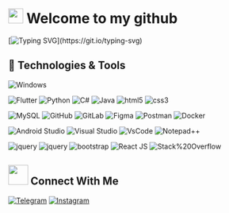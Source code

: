 <h1>
  <img src="https://emojis.slackmojis.com/emojis/images/1531849430/4246/blob-sunglasses.gif?1531849430" width="30"/>
 Welcome to my github
</h1>

[![Typing SVG](https://readme-typing-svg.demolab.com?font=Fira+Code&pause=1000&color=0014FF&multiline=true&width=435&height=60&lines=Hi+there%2C+I'm+Rondi.;Mobile-Developer.)](https://git.io/typing-svg)

## 🔧 Technologies & Tools
<!-- OS -->
![Windows](https://img.shields.io/badge/OS-Windows-informational?style=flat&logo=windows&logoColor=white&color=009EFF)

<!-- Languages -->
![Flutter](https://img.shields.io/badge/Code-Flutter-informational?style=flat&logo=Flutter&logoColor=white&color=009EFF)
![Python](https://img.shields.io/badge/Code-Python-informational?style=flat&logo=python&logoColor=white&color=009EFF)
![C#](https://img.shields.io/badge/Code-C%23-informational?style=flat&logo=c-sharp&logoColor=white&color=009EFF)
![Java](https://img.shields.io/badge/Code-Java-informational?style=flat&logo=Java&logoColor=white&color=009EFF)
![html5](https://img.shields.io/badge/Code-html5-informational?style=flat&logo=html5&logoColor=white&color=009EFF)
![css3](https://img.shields.io/badge/Code-css3-informational?style=flat&logo=css3&logoColor=white&color=009EFF4)

<!-- Tools -->
![MySQL](https://img.shields.io/badge/Tools-MySQL-informational?style=flat&logo=mysql&logoColor=white&color=009EFF)
![GitHub](https://img.shields.io/badge/Tools-github-informational?style=flat&logo=github&logoColor=white&color=ff69b4x)
![GitLab](https://img.shields.io/badge/Tools-gitlab-informational?style=flat&logo=gitlab&logoColor=white&color=ff69b4x)
![Figma](https://img.shields.io/badge/Tools-Figma-informational?style=flat&logo=figma&logoColor=white&color=ff69b4x)
![Postman](https://img.shields.io/badge/Tools-Postman-informational?style=flat&logo=postman&logoColor=white&color=009EFF4)
![Docker](https://img.shields.io/badge/Tools-Docker-informational?style=flat&logo=docker&logoColor=white&color=009EFF)

<!-- IDEs -->
![Android Studio](https://img.shields.io/badge/IDE-Android%20Studio-informational?style=flat&logo=androidstudio&logoColor=white&color=009EFF)
![Visual Studio](https://img.shields.io/badge/IDE-Visual%20Studio-informational?style=flat&logo=visual-studio&logoColor=white&color=009EFF)
![VsCode](https://img.shields.io/badge/IDE-VsCode-informational?style=flat&logo=visual-studio-code&logoColor=white&color=009EFF)
![Notepad++](https://img.shields.io/badge/IDE-Notepad++-informational?style=flat&logo=notepad%2b%2b&logoColor=white&color=009EFF)

<!-- Frameworks -->
![jquery](https://img.shields.io/badge/Framework-Tailwind-informational?style=flat&logo=tailwindcss&logoColor=white&color=009EFF)
![jquery](https://img.shields.io/badge/Tools-jquery-informational?style=flat&logo=jquery&logoColor=white&color=ff69b4x)
![bootstrap](https://img.shields.io/badge/Tools-bootstrap-informational?style=flat&logo=bootstrap&logoColor=white&color=ff69b4x)
![React JS](https://img.shields.io/badge/Framework-React%20JS-informational?style=flat&logo=react&logoColor=white&color=009EFF)
![Stack%20Overflow](https://img.shields.io/badge/Tools-Stack%20Overflow-FE7A16?style=flat-square&logo=Stack-Overflow&logoColor=white")

## <img height="40" src="https://raw.githubusercontent.com/innng/innng/master/assets/kyubey.gif"/> Connect With Me
<!-- Contacts -->
[![Telegram](https://img.shields.io/badge/Telegram-2CA5E0?style=flat&logo=telegram&logoColor=white&color=229ED9)](https://t.me/marten07)
[![Instagram](https://img.shields.io/badge/Instagram-%23E4405F.svg?style=flat&logo=Instagram&logoColor=white&color=C13584)](https://www.instagram.com/rondimarten_00)


<!--
**rondimarten07/rondimarten07** is a ✨ _special_ ✨ repository because its `README.md` (this file) appears on your GitHub profile.

Here are some ideas to get you started:

- 🔭 I’m currently working on ...
- 🌱 I’m currently learning ...
- 👯 I’m looking to collaborate on ...
- 🤔 I’m looking for help with ...
- 💬 Ask me about ...
- 📫 How to reach me: ...
- 😄 Pronouns: ...
- ⚡ Fun fact: ...
-->
